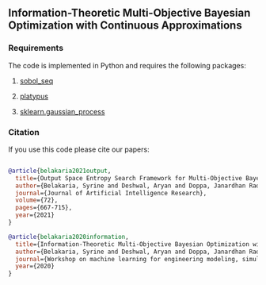 
## Information-Theoretic Multi-Objective Bayesian Optimization with Continuous Approximations 



### Requirements
The code is implemented in Python and requires the following packages:
1. [sobol_seq](https://github.com/naught101/sobol_seq)

2. [platypus](https://platypus.readthedocs.io/en/latest/getting-started.html#installing-platypus)

3. [sklearn.gaussian_process](https://scikit-learn.org/stable/modules/gaussian_process.html)


### Citation
If you use this code please cite our papers:
```bibtex

@article{belakaria2021output,
  title={Output Space Entropy Search Framework for Multi-Objective Bayesian Optimization},
  author={Belakaria, Syrine and Deshwal, Aryan and Doppa, Janardhan Rao},
  journal={Journal of Artificial Intelligence Research},
  volume={72},
  pages={667-715},
  year={2021}
}

@article{belakaria2020information,
  title={Information-Theoretic Multi-Objective Bayesian Optimization with Continuous Approximations},
  author={Belakaria, Syrine and Deshwal, Aryan and Doppa, Janardhan Rao},
  journal={Workshop on machine learning for engineering modeling, simulation and design (NeurIPS)},
  year={2020}
}

````
